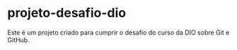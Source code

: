 # projeto-desafio-dio

Este é um projeto criado para cumprir o desafio do curso da DIO sobre Git e GitHub.
